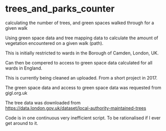 # trees_and_parks_counter
calculating the number of trees, and green spaces walked through for a given walk

Using green space data and tree mapping data to calculate the amount of vegetation encountered on a given walk (path).

This is initially restricted to wards in the Borough of Camden, London, UK.

Can then be compered to access to green space data calculated for all wards in England.

This is currently being cleaned an uploaded. From a short project in 2017.

The green space data and access to green space data was requested from gigl.org.uk

The tree data was downloaded from https://data.london.gov.uk/dataset/local-authority-maintained-trees

Code is in one continuous very inefficient script. To be rationalised if I ever get around to it.
